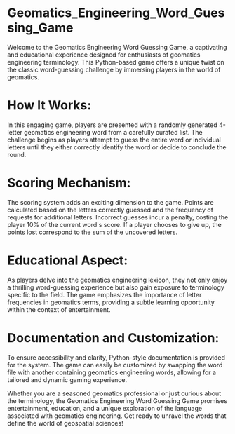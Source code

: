 # Geomatics_Engineering_Word_Guessing_Game


Welcome to the Geomatics Engineering Word Guessing Game, a captivating and educational experience designed for enthusiasts of geomatics engineering terminology. This Python-based game offers a unique twist on the classic word-guessing challenge by immersing players in the world of geomatics.

# How It Works:
In this engaging game, players are presented with a randomly generated 4-letter geomatics engineering word from a carefully curated list. The challenge begins as players attempt to guess the entire word or individual letters until they either correctly identify the word or decide to conclude the round.

# Scoring Mechanism:
The scoring system adds an exciting dimension to the game. Points are calculated based on the letters correctly guessed and the frequency of requests for additional letters. Incorrect guesses incur a penalty, costing the player 10% of the current word's score. If a player chooses to give up, the points lost correspond to the sum of the uncovered letters.

# Educational Aspect:
As players delve into the geomatics engineering lexicon, they not only enjoy a thrilling word-guessing experience but also gain exposure to terminology specific to the field. The game emphasizes the importance of letter frequencies in geomatics terms, providing a subtle learning opportunity within the context of entertainment.

# Documentation and Customization:
To ensure accessibility and clarity, Python-style documentation is provided for the system. The game can easily be customized by swapping the word file with another containing geomatics engineering words, allowing for a tailored and dynamic gaming experience.

Whether you are a seasoned geomatics professional or just curious about the terminology, the Geomatics Engineering Word Guessing Game promises entertainment, education, and a unique exploration of the language associated with geomatics engineering. Get ready to unravel the words that define the world of geospatial sciences!
